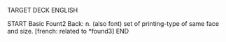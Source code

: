 TARGET DECK
ENGLISH

START
Basic
Fount2
Back: n. (also font) set of printing-type of same face and size. [french: related to *found3]
END
